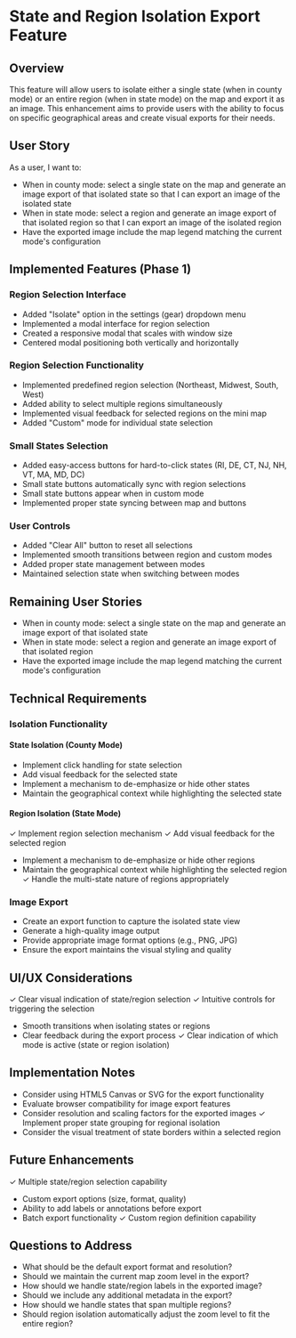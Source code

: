 # State and Region Isolation Export Feature

## Overview
This feature will allow users to isolate either a single state (when in county mode) or an entire region (when in state mode) on the map and export it as an image. This enhancement aims to provide users with the ability to focus on specific geographical areas and create visual exports for their needs.

## User Story
As a user, I want to:
- When in county mode: select a single state on the map and generate an image export of that isolated state so that I can export an image of the isolated state
- When in state mode: select a region and generate an image export of that isolated region so that I can export an image of the isolated region
- Have the exported image include the map legend matching the current mode's configuration

## Implemented Features (Phase 1)
### Region Selection Interface
- Added "Isolate" option in the settings (gear) dropdown menu
- Implemented a modal interface for region selection
- Created a responsive modal that scales with window size
- Centered modal positioning both vertically and horizontally

### Region Selection Functionality
- Implemented predefined region selection (Northeast, Midwest, South, West)
- Added ability to select multiple regions simultaneously
- Implemented visual feedback for selected regions on the mini map
- Added "Custom" mode for individual state selection

### Small States Selection
- Added easy-access buttons for hard-to-click states (RI, DE, CT, NJ, NH, VT, MA, MD, DC)
- Small state buttons automatically sync with region selections
- Small state buttons appear when in custom mode
- Implemented proper state syncing between map and buttons

### User Controls
- Added "Clear All" button to reset all selections
- Implemented smooth transitions between region and custom modes
- Added proper state management between modes
- Maintained selection state when switching between modes

## Remaining User Stories
- When in county mode: select a single state on the map and generate an image export of that isolated state
- When in state mode: select a region and generate an image export of that isolated region
- Have the exported image include the map legend matching the current mode's configuration

## Technical Requirements

### Isolation Functionality
#### State Isolation (County Mode)
- Implement click handling for state selection
- Add visual feedback for the selected state
- Implement a mechanism to de-emphasize or hide other states
- Maintain the geographical context while highlighting the selected state

#### Region Isolation (State Mode)
✓ Implement region selection mechanism
✓ Add visual feedback for the selected region
- Implement a mechanism to de-emphasize or hide other regions
- Maintain the geographical context while highlighting the selected region
✓ Handle the multi-state nature of regions appropriately

### Image Export
- Create an export function to capture the isolated state view
- Generate a high-quality image output
- Provide appropriate image format options (e.g., PNG, JPG)
- Ensure the export maintains the visual styling and quality

## UI/UX Considerations
✓ Clear visual indication of state/region selection
✓ Intuitive controls for triggering the selection
- Smooth transitions when isolating states or regions
- Clear feedback during the export process
✓ Clear indication of which mode is active (state or region isolation)

## Implementation Notes
- Consider using HTML5 Canvas or SVG for the export functionality
- Evaluate browser compatibility for image export features
- Consider resolution and scaling factors for the exported images
✓ Implement proper state grouping for regional isolation
- Consider the visual treatment of state borders within a selected region

## Future Enhancements
✓ Multiple state/region selection capability
- Custom export options (size, format, quality)
- Ability to add labels or annotations before export
- Batch export functionality
✓ Custom region definition capability

## Questions to Address
- What should be the default export format and resolution?
- Should we maintain the current map zoom level in the export?
- How should we handle state/region labels in the exported image?
- Should we include any additional metadata in the export?
- How should we handle states that span multiple regions?
- Should region isolation automatically adjust the zoom level to fit the entire region? 